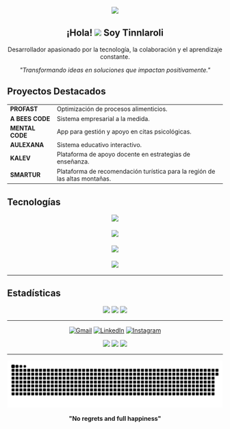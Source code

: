 <p align="center">
  <img src="https://readme-typing-svg.demolab.com/?lines=Hello%20There,%20soy%20Tinnlaroli;Apasionado%20del%20Software;Siempre%20aprendiendo%20y%20creciendo;&font=Fira%20Code&center=true&width=500&height=45&color=00FFFF&vCenter=true&pause=1000&size=25" />
</p>




<h2 align="center">¡Hola! <img src="https://media.giphy.com/media/VgCDAzcKvsR6OM0uWg/giphy.gif" width="50"> Soy <b>Tinnlaroli</b></h2>
<p align="center"> Desarrollador apasionado por la tecnología, la colaboración y el aprendizaje constante.</p>
<p align="center"><i>"Transformando ideas en soluciones que impactan positivamente." </i></p>


##  Proyectos Destacados


<table>
  <tr>
    <td><b>PROFAST</b></td>
    <td>Optimización de procesos alimenticios.</td>
  </tr>
  <tr>
    <td><b>A BEES CODE</b></td>
    <td>Sistema empresarial a la medida.</td>
  </tr>
  <tr>
    <td><b>MENTAL CODE</b></td>
    <td>App para gestión y apoyo en citas psicológicas.</td>
  </tr>
  <tr>
    <td><b>AULEXANA</b></td>
    <td>Sistema educativo interactivo.</td>
  </tr>
  <tr>
    <td><b>KALEV</b></td>
    <td>Plataforma de apoyo docente en estrategias de enseñanza.</td>
  </tr>
  <tr>
    <td><b>SMARTUR</b></td>
    <td>Plataforma de recomendación turística para la región de las altas montañas.</td>
  </tr>
</table>

##  Tecnologías


<div align="center">
  
  <img src="https://skillicons.dev/icons?i=html,css,javascript,react,angular,tailwind" />
  <br><br>
  
  <img src="https://skillicons.dev/icons?i=nodejs,express,php" />
  <br><br>
  
  <img src="https://skillicons.dev/icons?i=mysql,postgresql,mongodb" />
  <br><br>
  
  <img src="https://skillicons.dev/icons?i=linux,arch,ubuntu,git,github,postman" />
</div>


---




## Estadísticas 

<p align="center">
  <img src="https://github-readme-stats.vercel.app/api?username=tinnlaroli&theme=radical&count_private=true&hide_border=true&line_height=20" />
  <img src="https://github-readme-stats.vercel.app/api/top-langs/?username=tinnlaroli&layout=compact&theme=radical&count_private=true&hide_border=true" />
  <img src="https://github-profile-trophy.vercel.app/?username=tinnlaroli&theme=radical&count_private=true&hide_border=true&column=9" />
</p>

---

<div align="center"> 

  <a href="mailto:martinlaraolivares@gmail.com"><img src="https://img.shields.io/badge/-Gmail-D14836?style=for-the-badge&logo=gmail&logoColor=white" alt="Gmail"/></a>
  <a href="https://www.linkedin.com/in/martin-lara-olivares-9b46b1213/"><img src="https://img.shields.io/badge/-LinkedIn-0e76a8?style=for-the-badge&logo=linkedin&logoColor=white" alt="LinkedIn"/></a>
  <a href="https://www.instagram.com/tinnlaroli/"><img src="https://img.shields.io/badge/-Instagram-E1306C?style=for-the-badge&logo=instagram&logoColor=white" alt="Instagram"/></a>

  <img src="https://img.shields.io/badge/Español-green?style=for-the-badge">
  <img src="https://img.shields.io/badge/Inglés-yellow?style=for-the-badge">
  <img src="https://img.shields.io/badge/Francés-yellow?style=for-the-badge">
</p>

---
<div align="center">
  <img src="https://github.com/tinnlaroli/tinnlaroli/blob/output/github-contribution-grid-snake-dark.svg" alt="snake gif">
</div>

<p align="center"><b>"No regrets and full happiness"</b></p>


